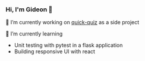 ### Hi, I'm Gideon 👋


🔭 I’m currently working on [quick-quiz](https://github.com/yeboah326/quick-quiz) as a side project

🌱 I’m currently learning 
  - Unit testing with pytest in a flask application 
  - Building responsive UI with react
<!--
**yeboah326/yeboah326** is a ✨ _special_ ✨ repository because its `README.md` (this file) appears on your GitHub profile.

Here are some ideas to get you started:

- 🔭 I’m currently working on ...
- 🌱 I’m currently learning ...
- 👯 I’m looking to collaborate on ...
- 🤔 I’m looking for help with ...
- 💬 Ask me about ...
- 📫 How to reach me: ...
- 😄 Pronouns: ...
- ⚡ Fun fact: ...
-->

